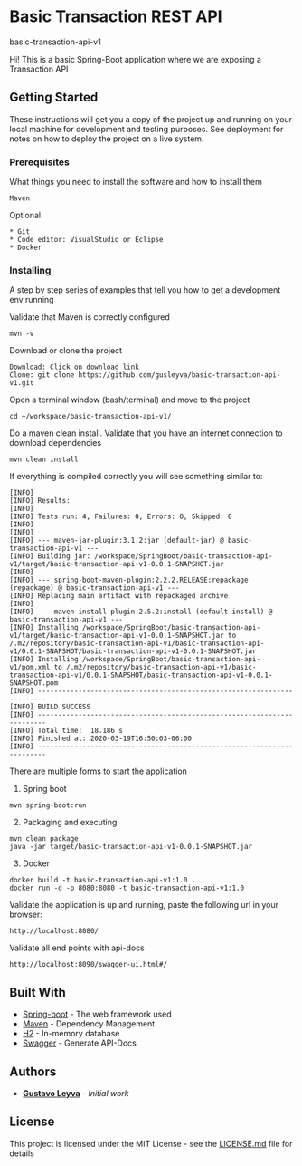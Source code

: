 # Basic Transaction REST API
basic-transaction-api-v1

Hi! This is a basic Spring-Boot application where we are exposing a Transaction API

## Getting Started

These instructions will get you a copy of the project up and running on your local machine for development and testing purposes. See deployment for notes on how to deploy the project on a live system.

### Prerequisites

What things you need to install the software and how to install them

```
Maven
```

Optional

```
* Git
* Code editor: VisualStudio or Eclipse
* Docker
```

### Installing

A step by step series of examples that tell you how to get a development env running

Validate that Maven is correctly configured

```
mvn -v
```

Download or clone the project

```
Download: Click on download link
Clone: git clone https://github.com/gusleyva/basic-transaction-api-v1.git
```

Open a terminal window (bash/terminal) and move to the project

```
cd ~/workspace/basic-transaction-api-v1/
```

Do a maven clean install. Validate that you have an internet connection to download dependencies

```
mvn clean install
```
If everything is compiled correctly you will see something similar to:

```
[INFO] 
[INFO] Results:
[INFO] 
[INFO] Tests run: 4, Failures: 0, Errors: 0, Skipped: 0
[INFO] 
[INFO] 
[INFO] --- maven-jar-plugin:3.1.2:jar (default-jar) @ basic-transaction-api-v1 ---
[INFO] Building jar: /workspace/SpringBoot/basic-transaction-api-v1/target/basic-transaction-api-v1-0.0.1-SNAPSHOT.jar
[INFO] 
[INFO] --- spring-boot-maven-plugin:2.2.2.RELEASE:repackage (repackage) @ basic-transaction-api-v1 ---
[INFO] Replacing main artifact with repackaged archive
[INFO] 
[INFO] --- maven-install-plugin:2.5.2:install (default-install) @ basic-transaction-api-v1 ---
[INFO] Installing /workspace/SpringBoot/basic-transaction-api-v1/target/basic-transaction-api-v1-0.0.1-SNAPSHOT.jar to /.m2/repository/basic-transaction-api-v1/basic-transaction-api-v1/0.0.1-SNAPSHOT/basic-transaction-api-v1-0.0.1-SNAPSHOT.jar
[INFO] Installing /workspace/SpringBoot/basic-transaction-api-v1/pom.xml to /.m2/repository/basic-transaction-api-v1/basic-transaction-api-v1/0.0.1-SNAPSHOT/basic-transaction-api-v1-0.0.1-SNAPSHOT.pom
[INFO] ------------------------------------------------------------------------
[INFO] BUILD SUCCESS
[INFO] ------------------------------------------------------------------------
[INFO] Total time:  18.186 s
[INFO] Finished at: 2020-03-19T16:50:03-06:00
[INFO] ------------------------------------------------------------------------

```
There are multiple forms to start the application

1. Spring boot

```
mvn spring-boot:run
```

2. Packaging and executing

```
mvn clean package
java -jar target/basic-transaction-api-v1-0.0.1-SNAPSHOT.jar
```

3. Docker

```
docker build -t basic-transaction-api-v1:1.0 .
docker run -d -p 8080:8080 -t basic-transaction-api-v1:1.0
```

Validate the application is up and running, paste the following url in your browser:

```
http://localhost:8080/
```
Validate all end points with api-docs

```
http://localhost:8090/swagger-ui.html#/
```

## Built With

* [Spring-boot](https://spring.io/projects/spring-boot) - The web framework used
* [Maven](https://maven.apache.org/) - Dependency Management
* [H2](h2database.com/html/main.html) - In-memory database
* [Swagger](h2database.com/html/main.html) - Generate API-Docs

## Authors

* **[Gustavo Leyva](https://www.linkedin.com/in/gustavo-leyva-b9493846/)** - *Initial work*


## License

This project is licensed under the MIT License - see the [LICENSE.md](LICENSE.md) file for details

